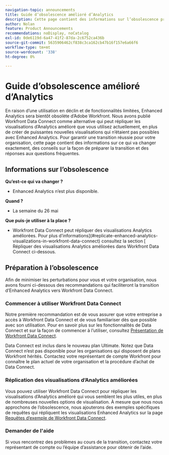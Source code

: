 ```yaml
---
navigation-topic: announcements
title: Guide d’obsolescence amélioré d’Analytics
description: Cette page contient des informations sur l’obsolescence prochaine d’Enhanced Analytics.
author: Nolan
feature: Product Announcements
recommendations: noDisplay, noCatalog
exl-id: 0de6119d-6a47-41f2-87da-2c6752ca436b
source-git-commit: 5635906462cf838c3ca162cb47b16f157e6a66f6
workflow-type: tm+mt
source-wordcount: '338'
ht-degree: 0%

---
```


# Guide d’obsolescence amélioré d’Analytics

En raison d’une utilisation en déclin et de fonctionnalités limitées, Enhanced Analytics sera bientôt obsolète d’Adobe Workfront. Nous avons publié Workfront Data Connect comme alternative qui peut répliquer les visualisations d’Analytics amélioré que vous utilisez actuellement, en plus de créer de puissantes nouvelles visualisations qui n’étaient pas possibles avec Enhanced Analytics. Pour garantir une transition réussie pour votre organisation, cette page contient des informations sur ce qui va changer exactement, des conseils sur la façon de préparer la transition et des réponses aux questions fréquentes.

## Informations sur l’obsolescence

**Qu’est-ce qui va changer ?**

* Enhanced Analytics n’est plus disponible.

**Quand ?**

* La semaine du 26 mai

**Que puis-je utiliser à la place ?**

* Workfront Data Connect peut répliquer des visualisations Analytics améliorées. Pour plus d’informations](#replicate-enhanced-analytics-visualizations-in-workfront-data-connect) consultez la section [ Répliquer des visualisations Analytics améliorées dans Workfront Data Connect ci-dessous.

## Préparation à l’obsolescence

Afin de minimiser les perturbations pour vous et votre organisation, nous avons fourni ci-dessous des recommandations qui faciliteront la transition d’Enhanced Analytics vers Workfront Data Connect.

### Commencer à utiliser Workfront Data Connect

Notre première recommandation est de vous assurer que votre entreprise a accès à Workfront Data Connect et de vous familiariser dès que possible avec son utilisation. Pour en savoir plus sur les fonctionnalités de Data Connect et sur la façon de commencer à l’utiliser, consultez [Présentation de Workfront Data Connect](/help/quicksilver/reports-and-dashboards/data-lake/data-lake-overview.md).

Data Connect est inclus dans le nouveau plan Ultimate<!--, and can be purchased as an add-on to the new Select and Prime plans-->. Notez que Data Connect n’est pas disponible pour les organisations qui disposent de plans Workfront hérités. Contactez votre représentant de compte Workfront pour connaître le plan actuel de votre organisation et la procédure d’achat de Data Connect.

### Réplication des visualisations d’Analytics améliorées

Vous pouvez utiliser Workfront Data Connect pour répliquer les visualisations d’Analytics amélioré qui vous semblent les plus utiles, en plus de nombreuses nouvelles options de visualisation. À mesure que nous nous approchons de l’obsolescence, nous ajouterons des exemples spécifiques de requêtes qui répliquent les visualisations Enhanced Analytics sur la page [Requêtes d’exemple de Workfront Data Connect](/help/quicksilver/reports-and-dashboards/data-lake/basic-query-examples.md).

### Demander de l&#39;aide

Si vous rencontrez des problèmes au cours de la transition, contactez votre représentant de compte ou l’équipe d’assistance pour obtenir de l’aide.

<!--
## FAQ

+++ Will I be able to continue using Enhanced Analytics after the deprecation?

No, it will be completely removed from the application.
+++

+++ What do I do if my organization is on a legacy Workfront plan but I want to use Data Connect?

Contact your account representative about moving to one of the new Workfront plans.
+++
-->
